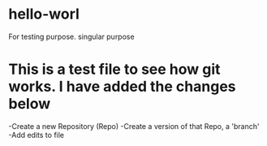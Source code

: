 # hello-worl
For testing purpose. singular purpose
# This is a test file to see how git works. I have added the changes below

  -Create a new Repository (Repo)
  -Create a version of that Repo, a 'branch'
  -Add edits to file

